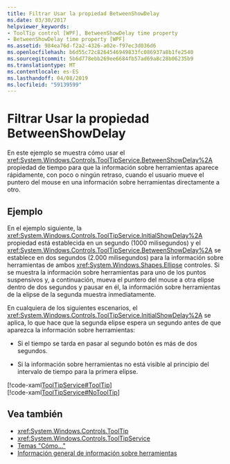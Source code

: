 ```yaml
---
title: Filtrar Usar la propiedad BetweenShowDelay
ms.date: 03/30/2017
helpviewer_keywords:
- ToolTip control [WPF], BetweenShowDelay time property
- BetweenShowDelay time property [WPF]
ms.assetid: 984ea76d-f2a2-4326-a02e-f97ec3d036d6
ms.openlocfilehash: b6d55c72c8264546949833fc086937a8b1fe2540
ms.sourcegitcommit: 5b6d778ebb269ee6684fb57ad69a8c28b06235b9
ms.translationtype: MT
ms.contentlocale: es-ES
ms.lasthandoff: 04/08/2019
ms.locfileid: "59139599"
---
```

# <a name="how-to-use-the-betweenshowdelay-property"></a>Filtrar Usar la propiedad BetweenShowDelay
En este ejemplo se muestra cómo usar el <xref:System.Windows.Controls.ToolTipService.BetweenShowDelay%2A> propiedad de tiempo para que la información sobre herramientas aparece rápidamente, con poco o ningún retraso, cuando el usuario mueve el puntero del mouse en una información sobre herramientas directamente a otro.  
  
## <a name="example"></a>Ejemplo  
 En el ejemplo siguiente, la <xref:System.Windows.Controls.ToolTipService.InitialShowDelay%2A> propiedad está establecida en un segundo (1000 milisegundos) y el <xref:System.Windows.Controls.ToolTipService.BetweenShowDelay%2A> se establece en dos segundos (2.000 milisegundos) para la información sobre herramientas de ambos <xref:System.Windows.Shapes.Ellipse> controles. Si se muestra la información sobre herramientas para uno de los puntos suspensivos y, a continuación, mueva el puntero del mouse a otra elipse dentro de dos segundos y pausar en él, la información sobre herramientas de la elipse de la segunda muestra inmediatamente.  
  
 En cualquiera de los siguientes escenarios, el <xref:System.Windows.Controls.ToolTipService.InitialShowDelay%2A> se aplica, lo que hace que la segunda elipse espera un segundo antes de que aparezca la información sobre herramientas:  
  
-   Si el tiempo se tarda en pasar al segundo botón es más de dos segundos.  
  
-   Si la información sobre herramientas no está visible al principio del intervalo de tiempo para la primera elipse.  
  
 [!code-xaml[ToolTipService#ToolTip](~/samples/snippets/csharp/VS_Snippets_Wpf/ToolTipService/CSharp/Pane1.xaml#tooltip)]  
[!code-xaml[ToolTipService#NoToolTip](~/samples/snippets/csharp/VS_Snippets_Wpf/ToolTipService/CSharp/Pane1.xaml#notooltip)]  
  
## <a name="see-also"></a>Vea también

- <xref:System.Windows.Controls.ToolTip>
- <xref:System.Windows.Controls.ToolTipService>
- [Temas "Cómo..."](tooltip-how-to-topics.md)
- [Información general de información sobre herramientas](tooltip-overview.md)
